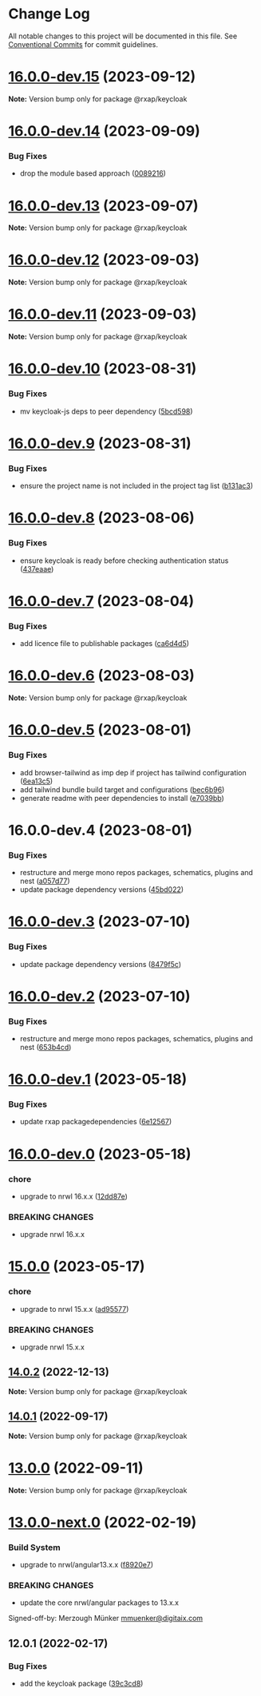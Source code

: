 # Change Log

All notable changes to this project will be documented in this file.
See [Conventional Commits](https://conventionalcommits.org) for commit guidelines.

# [16.0.0-dev.15](https://gitlab.com/rxap/packages/compare/@rxap/keycloak@16.0.0-dev.14...@rxap/keycloak@16.0.0-dev.15) (2023-09-12)

**Note:** Version bump only for package @rxap/keycloak

# [16.0.0-dev.14](https://gitlab.com/rxap/packages/compare/@rxap/keycloak@16.0.0-dev.13...@rxap/keycloak@16.0.0-dev.14) (2023-09-09)

### Bug Fixes

- drop the module based approach ([0089216](https://gitlab.com/rxap/packages/commit/0089216a6e1f77f180bdc1861950ee4e79fcf2dd))

# [16.0.0-dev.13](https://gitlab.com/rxap/packages/compare/@rxap/keycloak@16.0.0-dev.12...@rxap/keycloak@16.0.0-dev.13) (2023-09-07)

**Note:** Version bump only for package @rxap/keycloak

# [16.0.0-dev.12](https://gitlab.com/rxap/packages/compare/@rxap/keycloak@16.0.0-dev.11...@rxap/keycloak@16.0.0-dev.12) (2023-09-03)

**Note:** Version bump only for package @rxap/keycloak

# [16.0.0-dev.11](https://gitlab.com/rxap/packages/compare/@rxap/keycloak@16.0.0-dev.10...@rxap/keycloak@16.0.0-dev.11) (2023-09-03)

**Note:** Version bump only for package @rxap/keycloak

# [16.0.0-dev.10](https://gitlab.com/rxap/packages/compare/@rxap/keycloak@16.0.0-dev.9...@rxap/keycloak@16.0.0-dev.10) (2023-08-31)

### Bug Fixes

- mv keycloak-js deps to peer dependency ([5bcd598](https://gitlab.com/rxap/packages/commit/5bcd598ec993bb3992e7cac649de7eaf16bdc1df))

# [16.0.0-dev.9](https://gitlab.com/rxap/packages/compare/@rxap/keycloak@16.0.0-dev.8...@rxap/keycloak@16.0.0-dev.9) (2023-08-31)

### Bug Fixes

- ensure the project name is not included in the project tag list ([b131ac3](https://gitlab.com/rxap/packages/commit/b131ac3bd92b3b8799d62f15bbd30a1997d7c753))

# [16.0.0-dev.8](https://gitlab.com/rxap/packages/compare/@rxap/keycloak@16.0.0-dev.7...@rxap/keycloak@16.0.0-dev.8) (2023-08-06)

### Bug Fixes

- ensure keycloak is ready before checking authentication status ([437eaae](https://gitlab.com/rxap/packages/commit/437eaae055f02653a9fd72ac470b5cbad67ef2b5))

# [16.0.0-dev.7](https://gitlab.com/rxap/packages/compare/@rxap/keycloak@16.0.0-dev.6...@rxap/keycloak@16.0.0-dev.7) (2023-08-04)

### Bug Fixes

- add licence file to publishable packages ([ca6d4d5](https://gitlab.com/rxap/packages/commit/ca6d4d509a743b89bad5ed7ae935d3007231705a))

# [16.0.0-dev.6](https://gitlab.com/rxap/packages/compare/@rxap/keycloak@16.0.0-dev.5...@rxap/keycloak@16.0.0-dev.6) (2023-08-03)

**Note:** Version bump only for package @rxap/keycloak

# [16.0.0-dev.5](https://gitlab.com/rxap/packages/compare/@rxap/keycloak@16.0.0-dev.4...@rxap/keycloak@16.0.0-dev.5) (2023-08-01)

### Bug Fixes

- add browser-tailwind as imp dep if project has tailwind configuration ([6ea13c5](https://gitlab.com/rxap/packages/commit/6ea13c5f9b4e652436bf1da879b564d1ed7b8061))
- add tailwind bundle build target and configurations ([bec6b96](https://gitlab.com/rxap/packages/commit/bec6b96be15bbc11ad072ccefdcaf7df9e8fea52))
- generate readme with peer dependencies to install ([e7039bb](https://gitlab.com/rxap/packages/commit/e7039bb5e86ffeadfe7cc92d5fc71d32f8efb4fb))

# 16.0.0-dev.4 (2023-08-01)

### Bug Fixes

- restructure and merge mono repos packages, schematics, plugins and nest ([a057d77](https://gitlab.com/rxap/packages/commit/a057d77ca2acf9426a03a497da8532f8a2fe2c86))
- update package dependency versions ([45bd022](https://gitlab.com/rxap/packages/commit/45bd022d755c0c11f7d0bcc76d26b39928007941))

# [16.0.0-dev.3](https://gitlab.com/rxap/packages/compare/@rxap/keycloak@16.0.0-dev.2...@rxap/keycloak@16.0.0-dev.3) (2023-07-10)

### Bug Fixes

- update package dependency versions ([8479f5c](https://gitlab.com/rxap/packages/commit/8479f5c405a885cc0f300cec6156584e4c65d59c))

# [16.0.0-dev.2](https://gitlab.com/rxap/packages/compare/@rxap/keycloak@16.0.0-dev.1...@rxap/keycloak@16.0.0-dev.2) (2023-07-10)

### Bug Fixes

- restructure and merge mono repos packages, schematics, plugins and nest ([653b4cd](https://gitlab.com/rxap/packages/commit/653b4cd39fc92d322df9b3959651fea0aa6079da))

# [16.0.0-dev.1](https://gitlab.com/rxap/packages/compare/@rxap/keycloak@16.0.0-dev.0...@rxap/keycloak@16.0.0-dev.1) (2023-05-18)

### Bug Fixes

- update rxap packagedependencies ([6e12567](https://gitlab.com/rxap/packages/commit/6e12567c05ee3c504da5079cb393660f2ab4cd30))

# [16.0.0-dev.0](https://gitlab.com/rxap/packages/compare/@rxap/keycloak@15.0.0...@rxap/keycloak@16.0.0-dev.0) (2023-05-18)

### chore

- upgrade to nrwl 16.x.x ([12dd87e](https://gitlab.com/rxap/packages/commit/12dd87ef38d465c8af33cd26f7d5d7714bf7c392))

### BREAKING CHANGES

- upgrade nrwl 16.x.x

# [15.0.0](https://gitlab.com/rxap/packages/compare/@rxap/keycloak@14.0.2...@rxap/keycloak@15.0.0) (2023-05-17)

### chore

- upgrade to nrwl 15.x.x ([ad95577](https://gitlab.com/rxap/packages/commit/ad95577538adc5cd134cde8d1ff3b8fad52c9c2b))

### BREAKING CHANGES

- upgrade nrwl 15.x.x

## [14.0.2](https://gitlab.com/rxap/packages/compare/@rxap/keycloak@14.0.1...@rxap/keycloak@14.0.2) (2022-12-13)

**Note:** Version bump only for package @rxap/keycloak

## [14.0.1](https://gitlab.com/rxap/packages/compare/@rxap/keycloak@13.0.0...@rxap/keycloak@14.0.1) (2022-09-17)

**Note:** Version bump only for package @rxap/keycloak

# [13.0.0](https://gitlab.com/rxap/packages/compare/@rxap/keycloak@13.0.0-next.0...@rxap/keycloak@13.0.0) (2022-09-11)

**Note:** Version bump only for package @rxap/keycloak

# [13.0.0-next.0](https://gitlab.com/rxap/packages/compare/@rxap/keycloak@12.0.1...@rxap/keycloak@13.0.0-next.0) (2022-02-19)

### Build System

- upgrade to nrwl/angular13.x.x ([f8920e7](https://gitlab.com/rxap/packages/commit/f8920e7dde7bd2d4b4efac2b7097543d51482f81))

### BREAKING CHANGES

- update the core nrwl/angular packages to 13.x.x

Signed-off-by: Merzough Münker <mmuenker@digitaix.com>

## 12.0.1 (2022-02-17)

### Bug Fixes

- add the keycloak package ([39c3cd8](https://gitlab.com/rxap/packages/commit/39c3cd8ce7845487524bc68b2e150137aa8c1e2f))
